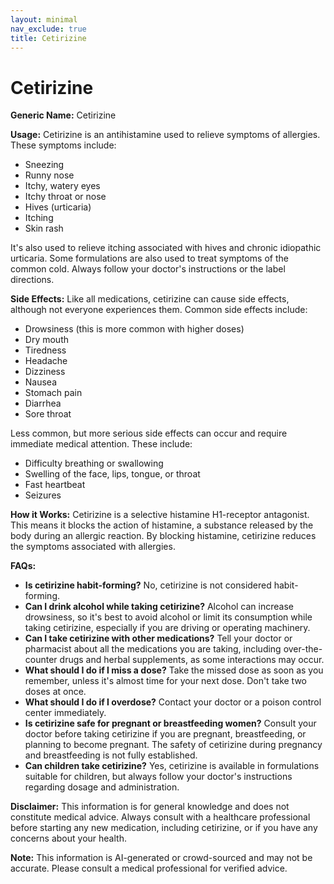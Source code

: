 ```yaml
---
layout: minimal
nav_exclude: true
title: Cetirizine
---
```


# Cetirizine

**Generic Name:** Cetirizine

**Usage:** Cetirizine is an antihistamine used to relieve symptoms of allergies.  These symptoms include:

* Sneezing
* Runny nose
* Itchy, watery eyes
* Itchy throat or nose
* Hives (urticaria)
* Itching
* Skin rash

It's also used to relieve itching associated with hives and chronic idiopathic urticaria.  Some formulations are also used to treat symptoms of the common cold.  Always follow your doctor's instructions or the label directions.

**Side Effects:**  Like all medications, cetirizine can cause side effects, although not everyone experiences them.  Common side effects include:

* Drowsiness (this is more common with higher doses)
* Dry mouth
* Tiredness
* Headache
* Dizziness
* Nausea
* Stomach pain
* Diarrhea
* Sore throat

Less common, but more serious side effects can occur and require immediate medical attention.  These include:

* Difficulty breathing or swallowing
* Swelling of the face, lips, tongue, or throat
* Fast heartbeat
* Seizures


**How it Works:** Cetirizine is a selective histamine H1-receptor antagonist.  This means it blocks the action of histamine, a substance released by the body during an allergic reaction.  By blocking histamine, cetirizine reduces the symptoms associated with allergies.


**FAQs:**

* **Is cetirizine habit-forming?** No, cetirizine is not considered habit-forming.
* **Can I drink alcohol while taking cetirizine?**  Alcohol can increase drowsiness, so it's best to avoid alcohol or limit its consumption while taking cetirizine, especially if you are driving or operating machinery.
* **Can I take cetirizine with other medications?**  Tell your doctor or pharmacist about all the medications you are taking, including over-the-counter drugs and herbal supplements, as some interactions may occur.
* **What should I do if I miss a dose?** Take the missed dose as soon as you remember, unless it's almost time for your next dose.  Don't take two doses at once.
* **What should I do if I overdose?** Contact your doctor or a poison control center immediately.
* **Is cetirizine safe for pregnant or breastfeeding women?**  Consult your doctor before taking cetirizine if you are pregnant, breastfeeding, or planning to become pregnant.  The safety of cetirizine during pregnancy and breastfeeding is not fully established.
* **Can children take cetirizine?**  Yes, cetirizine is available in formulations suitable for children, but always follow your doctor's instructions regarding dosage and administration.


**Disclaimer:** This information is for general knowledge and does not constitute medical advice.  Always consult with a healthcare professional before starting any new medication, including cetirizine, or if you have any concerns about your health.


**Note:** This information is AI-generated or crowd-sourced and may not be accurate. Please consult a medical professional for verified advice.